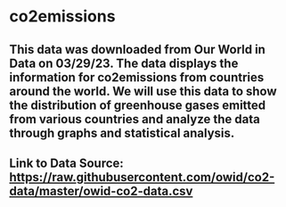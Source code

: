 # co2emissions
## This data was downloaded from Our World in Data on 03/29/23. The data displays the information for co2emissions from countries around the world. We will use this data to show the distribution of greenhouse gases emitted from various countries and analyze the data through graphs and statistical analysis.
## Link to Data Source: https://raw.githubusercontent.com/owid/co2-data/master/owid-co2-data.csv
